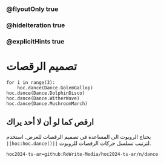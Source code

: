 ### @flyoutOnly true
### @hideIteration true
### @explicitHints true

# تصميم الرقصات

```python-template
for i in range(3):
    hoc.dance(Dance.GolemGallop)
hoc.dance(Dance.DolphinDisco)
hoc.dance(Dance.WitherWave)
hoc.dance(Dance.MushroomMarch)
```

## ارقص كما لو أن لا أحد يراك
يحتاج الروبوت الى المساعدة في تصميم الرقصات للعرض. استخدم ``||hoc:hoc.dance()||`` لترتيب تسلسل حركات الرقصات للروبوت.


```package
hoc2024-ts-ar=github:ReWrite-Media/hoc2024-ts-ar/n/dance
```